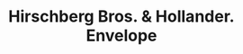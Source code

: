 ---
doi: 10.7916/D8M346RH
date_other: unknown
date_other_textual: unknown
form: printed ephemera
genre:
- Envelopes
name:
- Hirschberg Bros. & Hollander
object_in_context_url: https://biggert.cul.columbia.edu/items/view/ave_biggert_00551
subject_hierarchical_geographic:
- Baltimore, Maryland, United States
subject_name:
- Hirschberg Bros. & Hollander
title: Hirschberg Bros. & Hollander. Envelope
sort_title: Hirschberg Bros. & Hollander. Envelope
call_number: ave_biggert_00551
coordinates:
- 39.28333333333333,-76.61666666666666
pid: ave_biggert_00551
identifiers: ave_biggert_00551
permalink: /biggert/ave_biggert_00551/
layout: iiif-image-page
---